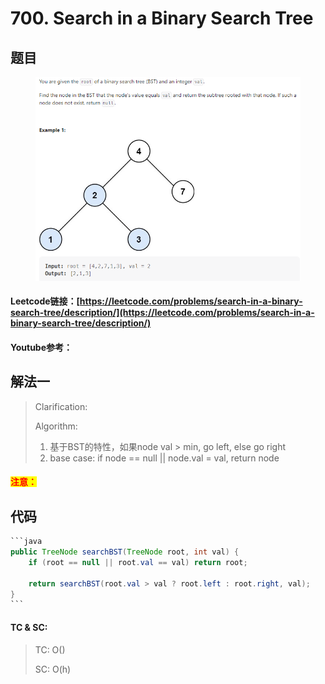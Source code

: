 # 700. Search in a Binary Search Tree

## 题目

<figure><img src="../../.gitbook/assets/image (153).png" alt=""><figcaption></figcaption></figure>

#### Leetcode链接：[https://leetcode.com/problems/search-in-a-binary-search-tree/description/](https://leetcode.com/problems/search-in-a-binary-search-tree/description/)

#### Youtube参考：

## 解法一

> Clarification:&#x20;
>
> Algorithm:&#x20;
>
> 1. 基于BST的特性，如果node val > min, go left, else go right
> 2. base case: if node == null || node.val = val, return node

#### <mark style="color:red;">注意：</mark>

## 代码

````java
```java
public TreeNode searchBST(TreeNode root, int val) {
    if (root == null || root.val == val) return root;
    
    return searchBST(root.val > val ? root.left : root.right, val);
}
```
````

#### TC & SC:&#x20;

> TC: O()
>
> SC: O(h)
